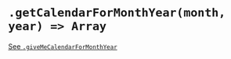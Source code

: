 # `.getCalendarForMonthYear(month, year) => Array`

[See `.giveMeCalendarForMonthYear`](giveMeCalendarForMonthYear.md)
